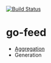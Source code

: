 [![Build Status](https://travis-ci.org/yowcow/go-feed.svg?branch=master)](https://travis-ci.org/yowcow/go-feed)

go-feed
=======

+ [Aggregation](aggregator)
+ Generation
